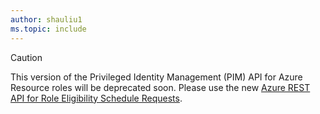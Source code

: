 ```yaml
---
author: shauliu1
ms.topic: include
---
```


<!-- markdownlint-disable MD041-->

>[!CAUTION]
>This version of the Privileged Identity Management (PIM) API for Azure Resource roles will be deprecated soon. Please use the new [Azure REST API for Role Eligibility Schedule Requests](/rest/api/authorization/role-eligibility-schedule-requests).
